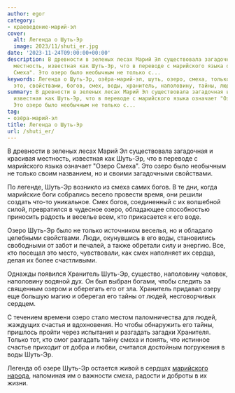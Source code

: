 ```yaml
---
author: egor
category:
- краеведение-марий-эл
cover:
  alt: Легенда о Шуть-Эр
  image: 2023/11/shuti_er.jpg
date: '2023-11-24T09:00:00+00:00'
description: В древности в зеленых лесах Марий Эл существовала загадочная и красивая
  местность, известная как Шуть-Эр, что в переводе с марийского языка означает "Озеро
  Смеха". Это озеро было необычным не только с...
keywords: Легенда о Шуть-Эр, озёра-марий-эл, шуть, озеро, смеха, только, марийского,
  это, свойствами, богов, смех, воды, хранитель, наполовину, тайны, людей, разгадать
summary: В древности в зеленых лесах Марий Эл существовала загадочная и красивая местность,
  известная как Шуть-Эр, что в переводе с марийского языка означает "Озеро Смеха".
  Это озеро было необычным не только с...
tag:
- озёра-марий-эл
title: Легенда о Шуть-Эр
url: /shuti_er/
---
```


В древности в зеленых лесах Марий Эл существовала загадочная и красивая местность, известная как Шуть-Эр, что в переводе с марийского языка означает "Озеро Смеха". Это озеро было необычным не только своим названием, но и своими загадочными свойствами.

По легенде, Шуть-Эр возникло из смеха самих богов. В те дни, когда марийские боги собрались весело провести время, они решили создать что-то уникальное. Смех богов, соединенный с их волшебной силой, превратился в чудесное озеро, обладающее способностью приносить радость и веселье всем, кто прикасается к его воде.

Озеро Шуть-Эр было не только источником веселья, но и обладало целебными свойствами. Люди, окунувшись в его воды, становились свободными от забот и печалей, а также обретали силу и энергию. Все, кто посещал это место, чувствовали, как смех наполняет их сердца, делая их более счастливыми.

Однажды появился Хранитель Шуть-Эр, существо, наполовину человек, наполовину водяной дух. Он был выбран богами, чтобы следить за священным озером и оберегать его от зла. Хранитель придавал озеру еще большую магию и оберегал его тайны от людей, несговорчивых сердцем.

С течением времени озеро стало местом паломничества для людей, жаждущих счастья и вдохновения. Но чтобы обнаружить его тайны, пришлось пройти через испытания и разгадать загадки Хранителя. Только тот, кто смог разгадать тайну смеха и понять, что истинное счастье приходит от добра и любви, считался достойным погружения в воды Шуть-Эр.

Легенда об озере Шуть-Эр остается живой в сердцах [марийского народа](/blue-clay/), напоминая им о важности смеха, радости и доброты в их жизни.